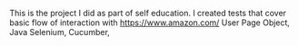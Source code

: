 This is the project I did as part of self education.
I created tests that cover basic flow of interaction with https://www.amazon.com/ 
User Page Object, Java Selenium, Cucumber, 
